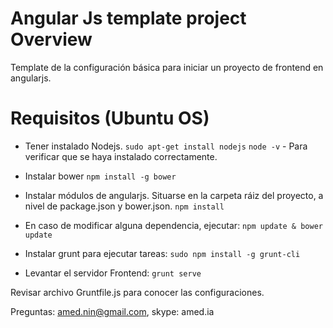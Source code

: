 # Angular Js template project Overview

Template de la configuración básica para iniciar un proyecto de frontend en angularjs.

# Requisitos (Ubuntu OS)

- Tener instalado Nodejs.
```sudo apt-get install nodejs```
```node -v``` - Para verificar que se haya instalado correctamente.

- Instalar bower
```npm install -g bower```

- Instalar módulos de angularjs. Situarse en la carpeta ráiz del proyecto, a nivel de package.json y bower.json.
```npm install```

- En caso de modificar alguna dependencia, ejecutar:
```npm update & bower update```

- Instalar grunt para ejecutar tareas:
```sudo npm install -g grunt-cli```

- Levantar el servidor Frontend:
```grunt serve```

Revisar archivo Gruntfile.js para conocer las configuraciones.

Preguntas: amed.nin@gmail.com, skype: amed.ia